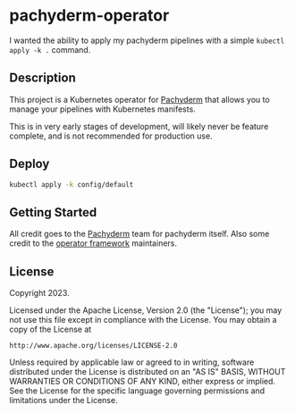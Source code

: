# pachyderm-operator

I wanted the ability to apply my pachyderm pipelines with a simple `kubectl apply -k .` command.

## Description

This project is a Kubernetes operator for [Pachyderm](https://www.pachyderm.com/) that allows you to manage your pipelines with Kubernetes manifests.

This is in very early stages of development, will likely never be feature complete, and is not recommended for production use.

## Deploy

```bash
kubectl apply -k config/default
```

## Getting Started

All credit goes to the [Pachyderm](https://www.pachyderm.com/) team for pachyderm itself.
Also some credit to the [operator framework](https://sdk.operatorframework.io/) maintainers.

## License

Copyright 2023.

Licensed under the Apache License, Version 2.0 (the "License");
you may not use this file except in compliance with the License.
You may obtain a copy of the License at

    http://www.apache.org/licenses/LICENSE-2.0

Unless required by applicable law or agreed to in writing, software
distributed under the License is distributed on an "AS IS" BASIS,
WITHOUT WARRANTIES OR CONDITIONS OF ANY KIND, either express or implied.
See the License for the specific language governing permissions and
limitations under the License.

